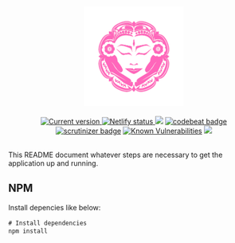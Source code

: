 <div align="center">
  <img src="./src/assets/images/logo.png" width='200' alt='Logo Tybali'>
</div>

<br/>

<div align="center">
  <a href='https://chouchoutebyflo.com'>
    <img src="https://img.shields.io/badge/version-v1.0.0-blue" alt='Current version'>
  </a>
  <a href='https://app.netlify.com/sites/suspicious-newton-9f4541/deploys'>
    <img src="https://api.netlify.com/api/v1/badges/99ed878c-c084-4d5b-9cf7-fc47b374d1b3/deploy-status" alt='Netlify status'>
  </a>
  <a href="https://codeclimate.com/github/ChouchouteByFlo/website/maintainability"><img src="https://api.codeclimate.com/v1/badges/015fc0766e44f8357ad7/maintainability" /></a>
  <a href="https://codebeat.co/projects/github-com-chouchoutebyflo-website-master"><img alt="codebeat badge" src="https://codebeat.co/badges/ab0b29d9-5139-4b85-9324-9542b5dcdea3" /></a>
  <a href="https://scrutinizer-ci.com/g/ChouchouteByFlo/website/?branch=master"><img alt="scrutinizer badge" src="https://scrutinizer-ci.com/g/ChouchouteByFlo/website/badges/quality-score.png?b=master" /></a>
  <a href="https://snyk.io/test/github/ChouchouteByFlo/website?targetFile=package.json"><img src="https://snyk.io/test/github/ChouchouteByFlo/website/badge.svg?targetFile=package.json" alt="Known Vulnerabilities" data-canonical-src="https://snyk.io/test/github/ChouchouteByFlo/website?targetFile=package.json" style="max-width:100%;"></a>
  <a href="https://www.codacy.com/gh/ChouchouteByFlo/website?utm_source=github.com&amp;utm_medium=referral&amp;utm_content=ChouchouteByFlo/website&amp;utm_campaign=Badge_Grade"><img src="https://api.codacy.com/project/badge/Grade/cd643ce3c9bb461a883898aa7eab4df8"/></a>
</div>

<br/>


This README document whatever steps are necessary to get the application up and running.

## NPM

Install depencies like below:

```shell
# Install dependencies
npm install
```

